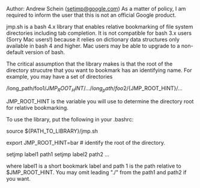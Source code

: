 Author: Andrew Schein (setjmp@google.com)
As a matter of policy, I am required to inform the user that this is not an
official Google product.

jmp.sh is a bash 4.x library that enables relative bookmarking of file system
directories including tab completion.  It is not compatible for bash 3.x users
(Sorry Mac users!) because it relies on dictionary data structures only
available in bash 4 and higher. Mac users may be able to upgrade to a
non-default version of bash.

The critical assumption that the library makes is that the root of the directory
strucutre that you want to bookmark has an identifying name.  For example, you
may have a set of directories

/long_path/foo1/${JMP_ROOT_HINT}/...
/long_path/foo2/${JMP_ROOT_HINT}/...

JMP_ROOT_HINT is the variable you will use to determine the directory root for
relative bookmarking.

To use the library, put the following in your .bashrc:

source ${PATH_TO_LIBRARY}/jmp.sh

export JMP_ROOT_HINT=bar # identify the root of the directory.

setjmp label1 path1
setjmp label2 path2
...

where label1 is a short bookmark label and path 1 is the path relative to
$JMP_ROOT_HINT.  You may omit leading "./" from the path1 and path2 if you want.


